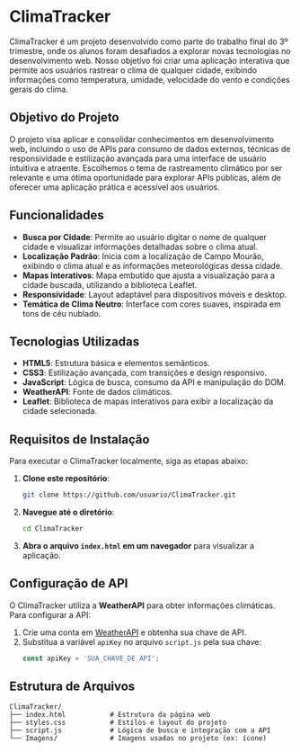 # ClimaTracker

ClimaTracker é um projeto desenvolvido como parte do trabalho final do 3º trimestre, onde os alunos foram desafiados a explorar novas tecnologias no desenvolvimento web. Nosso objetivo foi criar uma aplicação interativa que permite aos usuários rastrear o clima de qualquer cidade, exibindo informações como temperatura, umidade, velocidade do vento e condições gerais do clima.

## Objetivo do Projeto

O projeto visa aplicar e consolidar conhecimentos em desenvolvimento web, incluindo o uso de APIs para consumo de dados externos, técnicas de responsividade e estilização avançada para uma interface de usuário intuitiva e atraente. Escolhemos o tema de rastreamento climático por ser relevante e uma ótima oportunidade para explorar APIs públicas, além de oferecer uma aplicação prática e acessível aos usuários.

## Funcionalidades

- **Busca por Cidade**: Permite ao usuário digitar o nome de qualquer cidade e visualizar informações detalhadas sobre o clima atual.
- **Localização Padrão**: Inicia com a localização de Campo Mourão, exibindo o clima atual e as informações meteorológicas dessa cidade.
- **Mapas Interativos**: Mapa embutido que ajusta a visualização para a cidade buscada, utilizando a biblioteca Leaflet.
- **Responsividade**: Layout adaptável para dispositivos móveis e desktop.
- **Temática de Clima Neutro**: Interface com cores suaves, inspirada em tons de céu nublado.

## Tecnologias Utilizadas

- **HTML5**: Estrutura básica e elementos semânticos.
- **CSS3**: Estilização avançada, com transições e design responsivo.
- **JavaScript**: Lógica de busca, consumo da API e manipulação do DOM.
- **WeatherAPI**: Fonte de dados climáticos.
- **Leaflet**: Biblioteca de mapas interativos para exibir a localização da cidade selecionada.

## Requisitos de Instalação

Para executar o ClimaTracker localmente, siga as etapas abaixo:

1. **Clone este repositório**:
    ```bash
    git clone https://github.com/usuario/ClimaTracker.git
    ```
2. **Navegue até o diretório**:
    ```bash
    cd ClimaTracker
    ```
3. **Abra o arquivo `index.html` em um navegador** para visualizar a aplicação.

## Configuração de API

O ClimaTracker utiliza a **WeatherAPI** para obter informações climáticas. Para configurar a API:

1. Crie uma conta em [WeatherAPI](https://www.weatherapi.com/) e obtenha sua chave de API.
2. Substitua a variável `apiKey` no arquivo `script.js` pela sua chave:
    ```javascript
    const apiKey = 'SUA_CHAVE_DE_API';
    ```

## Estrutura de Arquivos

```plaintext
ClimaTracker/
├── index.html           # Estrutura da página web
├── styles.css           # Estilos e layout do projeto
├── script.js            # Lógica de busca e integração com a API
└── Imagens/             # Imagens usadas no projeto (ex: ícone)
